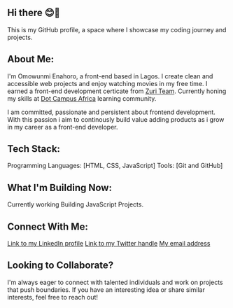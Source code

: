 ## Hi there 😊👋
This is my GitHub profile, a space where I showcase my coding journey and projects.

## About Me:
I'm Omowunmi Enahoro, a front-end based in Lagos. I create clean and accessible web projects and enjoy watching movies in my free time. I earned a front-end development certicate from [Zuri Team](https://www.zuri.team/). Currently honing my skills at [Dot Campus Africa](https://dotcampus.co/) learning community. 

I am committed, passionate and persistent about frontend development. With this passion i aim to continously build value adding products as i grow in my career as a front-end developer.

## Tech Stack:
Programming Languages: [HTML, CSS, JavaScript]
Tools: [Git and GitHub]

## What I'm Building Now:
Currently working Building JavaScript Projects.

## Connect With Me:
[Link to my LinkedIn profile](https://www.linkedin.com/in/omowunmi-enahoro-62129123a)
[Link to my Twitter handle](https://x.com/Enahoroomowunmi)
[My email address](enahoroomowunmi@gmail.com)

## Looking to Collaborate?
I'm always eager to connect with talented individuals and work on projects that push boundaries. If you have an interesting idea or share similar interests, feel free to reach out!
